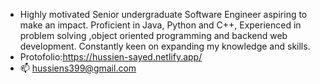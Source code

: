 - Highly motivated Senior undergraduate Software Engineer aspiring to make an impact.  Proficient in Java, Python and C++,
Experienced in problem solving ,object oriented programming and backend web development. Constantly keen on expanding my knowledge and skills.
- Protofolio:https://hussien-sayed.netlify.app/
- 📫 hussiens399@gmail.com

